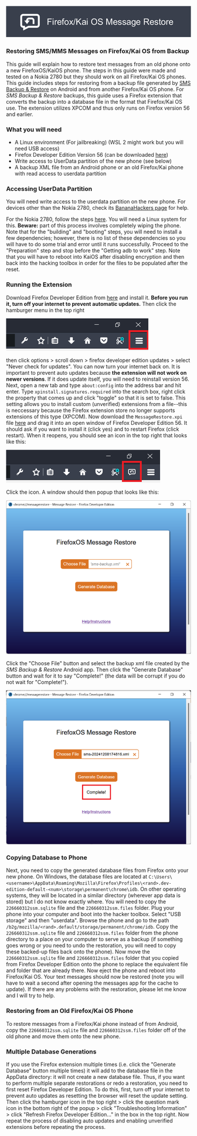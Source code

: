 ## ![Title](https://raw.githubusercontent.com/TTNO1/FirefoxOSMessageRestore/refs/heads/master/readme/title.png)
### Restoring SMS/MMS Messages on Firefox/Kai OS from Backup
This guide will explain how to restore text messages from an old phone onto a new FirefoxOS/KaiOS phone. The steps in this guide were made and tested on a Nokia 2780 but they should work on all Firefox/Kai OS phones. This guide includes steps for restoring from a backup file generated by [SMS Backup & Restore](https://play.google.com/store/apps/details?id=com.riteshsahu.SMSBackupRestore&hl=en_US) on Android and from another Firefox/Kai OS phone. For *SMS Backup & Restore* backups, this guide uses a Firefox extension that converts the backup into a database file in the format that Firefox/Kai OS use. The extension utilizes XPCOM and thus only runs on Firefox version 56 and earlier.

### What you will need
 - A Linux environment (For jailbreaking) (WSL 2 might work but you will need USB access)
 - Firefox Developer Edition Version 56 (can be downloaded [here](https://archive.mozilla.org/pub/devedition/releases/56.0b12/))
 - Write access to UserData partition of the new phone (see below)
 - A backup XML file from an Android phone or an old Firefox/Kai phone with read access to userdata partition

### Accessing UserData Partition
You will need write access to the userdata partition on the new phone. For devices other than the Nokia 2780, check its [BananaHackers page](https://wiki.bananahackers.net/devices) for help.

For the Nokia 2780, follow the steps [here](https://git.abscue.de/affe_null/weeknd-toolbox/). You will need a Linux system for this. **Beware:** part of this process involves completely wiping the phone. Note that for the "building" and "booting" steps, you will need to install a few dependencies; however, there is no list of these dependencies so you will have to do some trial and error until it runs successfully. Proceed to the "Preparation" step and stop before the "Getting adb to work" step. Note that you will have to reboot into KaiOS after disabling encryption and then back into the hacking toolbox in order for the files to be populated after the reset.

### Running the Extension
Download Firefox Developer Edition from [here](https://archive.mozilla.org/pub/devedition/releases/56.0b12/) and install it. **Before you run it, turn off your internet to prevent automatic updates.** Then click the hamburger menu in the top right

![Hamburger Icon](https://raw.githubusercontent.com/TTNO1/FirefoxOSMessageRestore/refs/heads/master/readme/toolbar-hamburger.png)

then click options > scroll down > firefox developer edition updates > select "Never check for updates". You can now turn your internet back on. It is important to prevent auto updates because **the extension will not work on newer versions**. If it does update itself, you will need to reinstall version 56. Next, open a new tab and type `about:config` into the address bar and hit enter. Type `xpinstall.signatures.required` into the search box, right click the property that comes up and click "toggle" so that it is set to false. This setting allows you to install custom (unverified) extensions from a file--this is neccessary because the Firefox extension store no longer supports extensions of this type (XPCOM). Now download the `MessageRestore.xpi` file [here](https://github.com/TTNO1/FirefoxOSMessageRestore/releases/latest) and drag it into an open window of Firefox Developer Edition 56. It should ask if you want to install it (click yes) and to restart Firefox (click restart). When it reopens, you should see an icon in the top right that looks like this:

![Message Bubble Icon](https://raw.githubusercontent.com/TTNO1/FirefoxOSMessageRestore/refs/heads/master/readme/toolbar-msg-icon.png)

Click the icon. A window should then popup that looks like this:

![Popup Window](https://raw.githubusercontent.com/TTNO1/FirefoxOSMessageRestore/refs/heads/master/readme/ext-popup.png)

Click the "Choose File" button and select the backup xml file created by the *SMS Backup & Restore* Android app. Then click the "Generate Database" button and wait for it to say "Complete!" (the data will be corrupt if you do not wait for "Complete!"). 

![Popup Showing Complete Message](https://raw.githubusercontent.com/TTNO1/FirefoxOSMessageRestore/refs/heads/master/readme/ext-popup-complete.png)

### Copying Database to Phone
Next, you need to copy the generated database files from Firefox onto your new phone. On Windows, the database files are located at `C:\Users\<username>\AppData\Roaming\Mozilla\Firefox\Profiles\<rand>.dev-edition-default-<num>\storage\permanent\chrome\idb`. On other operating systems, they will be located in a similar directory (wherever app data is stored) but I do not know exactly where. You will need to copy the `226660312ssm.sqlite` file and the `226660312ssm.files` folder. Plug your phone into your computer and boot into the hacker toolbox. Select "USB storage" and then "userdata". Browse the phone and go to the path `/b2g/mozilla/<rand>.default/storage/permanent/chrome/idb`. Copy the `226660312ssm.sqlite` file and `226660312ssm.files` folder from the phone directory to a place on your computer to serve as a backup (if something goes wrong or you need to undo the restoration, you will need to copy these backed-up files back onto the phone). Now move the `226660312ssm.sqlite` file and `226660312ssm.files` folder that you copied from Firefox Developer Edition onto the phone to replace the equivalent file and folder that are already there. Now eject the phone and reboot into Firefox/Kai OS. Your text messages should now be restored (note you will have to wait a second after opening the messages app for the cache to update). If there are any problems with the restoration, please let me know and I will try to help.
### Restoring from an Old Firefox/Kai OS Phone
To restore messages from a Firefox/Kai phone instead of from Android, copy the `226660312ssm.sqlite` file and `226660312ssm.files` folder off of the old phone and move them onto the new phone.
### Multiple Database Generations
If you use the Firefox extension multiple times (i.e. click the "Generate Database" button multiple times) it will add to the database file in the AppData directory: it will not create a new database file. Thus, if you want to perform multiple separate restorations or redo a restoration, you need to first reset Firefox Developer Edition. To do this, first, turn off your internet to prevent auto updates as resetting the browser will reset the update setting. Then click the hamburger icon in the top right > click the question mark icon in the bottom right of the popup > click "Troubleshooting Information" > click "Refresh Firefox Developer Edition..." in the box in the top right. Now repeat the process of disabling auto updates and enabling unverified extensions before repeating the process.